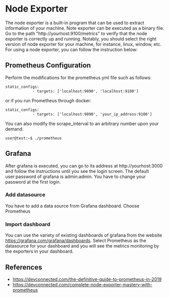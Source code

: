 # Node Exporter
The node exporter is a built-in program that can be used to extract information of your machine. 
Note exporter can be executed as a binary file. Go to the path "http://yourhost:9100/metrics" to verify that the node exporter is correctly up and running. Notably, you should select the right version of node exporter for your machine, for instance, linux, window, etc.
For using a node exporter, you can follow the instruction below:

## Prometheus Configuration
Perform the modifications for the prometheus.yml file such as follows:
```properties
static_configs:
            - targets: ['localhost:9090', 'localhost:9100']
```
or if you run Prometheus through docker:
```properties
static_configs:
            - targets: ['localhost:9090', 'your_ip_address:9100']
```
You can also modify the scrape_interval to an arbitrary number upon your demand.
```console
user@test:~$ ./prometheus

```

## Grafana
After grafana is executed, you can go to its address at http://yourhost:3000 and follow the instructions until you see the login screen. The default user:password of grafana is admin:admin. You have to change your password at the first login.

### Add datasource
You have to add a data source from Grafana dashboard. Choose Prometheus

### Import dashboard
You can use the variety of existing dashboards of grafana from the website https://grafana.com/grafana/dashboards. Select Prometheus as the datasource for your dashboard and you will see the metrics monitoring by the exporters in your dashboard.

## References

* https://devconnected.com/the-definitive-guide-to-prometheus-in-2019
* https://devconnected.com/complete-node-exporter-mastery-with-prometheus
